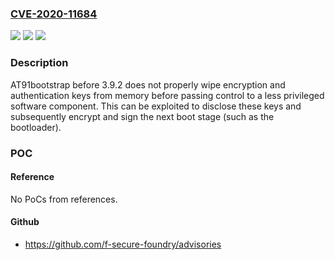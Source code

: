 ### [CVE-2020-11684](https://cve.mitre.org/cgi-bin/cvename.cgi?name=CVE-2020-11684)
![](https://img.shields.io/static/v1?label=Product&message=n%2Fa&color=blue)
![](https://img.shields.io/static/v1?label=Version&message=n%2Fa&color=blue)
![](https://img.shields.io/static/v1?label=Vulnerability&message=n%2Fa&color=brighgreen)

### Description

AT91bootstrap before 3.9.2 does not properly wipe encryption and authentication keys from memory before passing control to a less privileged software component. This can be exploited to disclose these keys and subsequently encrypt and sign the next boot stage (such as the bootloader).

### POC

#### Reference
No PoCs from references.

#### Github
- https://github.com/f-secure-foundry/advisories

